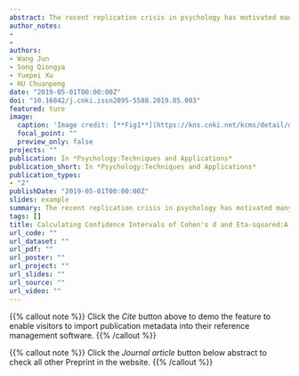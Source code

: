 ```yaml
---
abstract: The recent replication crisis in psychology has motivated many researchers to reform the methods they used in research, reporting effect sizes (ES) and their confidence intervals (CIs) becomes a new standard in mainstream journals. However, a practical tutorial for calculating CIs is still lacking. In this primer, we introduced theoretical basis of CIs of the two most widely-used effect size, Cohen's d and η2, in plain language. The CIs of both Cohen's d and η2 are calculated under the condition that the alternative hypothesis (H1) is true, and both rely on the estimation of non-centrality parameters of non-central distributions by using iterative approximations. More specifically, non-central t-distribution for Cohen's d and non-central F-distribution for η2. Then, we illustrated how to calculate them in R and JASP with real data. This practical primer may help Chinese psychological researchers understand the CIs better and report CIs in their own research.
author_notes:
- 
- 
authors:
- Wang Jun
- Song Qiongya
- Yuepei Xu
- HU Chuanpeng
date: "2019-05-01T00:00:00Z"
doi: "10.16842/j.cnki.issn2095-5588.2019.05.003"
featured: ture
image:
  caption: 'Image credit: [**Fig1**](https://kns.cnki.net/kcms/detail/detail.aspx?doi=10.16842/j.cnki.issn2095-5588.2019.05.003)'
  focal_point: ""
  preview_only: false
projects: ""
publication: In *Psychology:Techniques and Applications*
publication_short: In *Psychology:Techniques and Applications*
publication_types: 
- "2"
publishDate: "2019-05-01T00:00:00Z"
slides: example
summary: The recent replication crisis in psychology has motivated many researchers to reform the methods they used in research, reporting effect sizes (ES) and their confidence intervals (CIs) becomes a new standard in mainstream journals.
tags: []
title: Calculating Confidence Intervals of Cohen's d and Eta-squared:A Practical Primer
url_code: ""
url_dataset: ""
url_pdf: ""
url_poster: ""
url_project: ""
url_slides: ""
url_source: ""
url_video: ""
---
```


{{% callout note %}}
Click the _Cite_ button above to demo the feature to enable visitors to import publication metadata into their reference management software.
{{% /callout %}}

{{% callout note %}}
Click the _Journal article_ button below abstract to check all other Preprint in the website.
{{% /callout %}}
